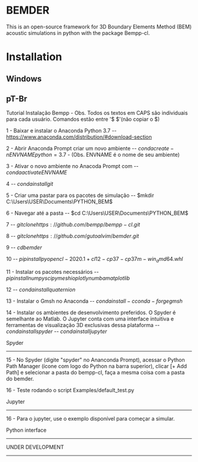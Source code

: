 BEMDER
=======

This is an open-source framework for 3D Boundary Elements Method (BEM) acoustic simulations in python with the package Bempp-cl.

Installation
============

Windows
--------

pT-Br
--------

Tutorial Instalação Bempp - Obs. Todos os textos em CAPS são individuais para cada usuário. Comandos estão entre '$ $'(não copiar o $)

1 - Baixar e instalar o Anaconda Python 3.7 -- https://www.anaconda.com/distribution/#download-section

2 - Abrir Anaconda Prompt criar um novo ambiente -- $conda create -n ENVNAME python=3.7$ - (Obs. ENVNAME é o nome de seu ambiente)

3 - Ativar o novo ambiente no Anacoda Prompt com -- $conda activate ENVNAME$

4 -- $conda install git$ 

5 - Criar uma pastar para os pacotes de simulação -- $mkdir C:\Users\USER\Documents\PYTHON_BEM$

6 - Navegar até a pasta -- $cd C:\Users\USER\Documents\PYTHON_BEM$

7 -- $git clone https://github.com/bempp/bempp-cl.git$

8 -- $git clone https://github.com/gutoalvim/bemder.git$

9 -- $cd bemder$

10 -- $pip install pyopencl-2020.1+cl12-cp37-cp37m-win_amd64.whl$

11 - Instalar os pacotes necessários -- $pip install numpy scipy meshio plotly numba matplotlib$

12 -- $conda install quaternion$

13 - Instalar o Gmsh no Anaconda -- $conda install -c conda-forge gmsh$

14 - Instalar os ambientes de desenvolvimento preferidos. O Spyder é semelhante ao Matlab. O Jupyter conta com uma interface intuitiva e ferramentas de visualização 3D exclusivas dessa plataforma -- $conda install spyder$ -- $conda install jupyter$

Spyder
******
15 - No Spyder (digite "spyder" no Ananconda Prompt), acessar o Python Path Manager (ícone com logo do Python na barra superior), clicar [+ Add Path] e selecionar a pasta do bempp-cl, faça a mesma coisa com a pasta do bemder.

16 - Teste rodando o script Examples/default_test.py

Jupyter
******
16 - Para o jupyter, use o exemplo disponível para começar a simular.


Python interface
*****************
UNDER DEVELOPMENT
*****************
